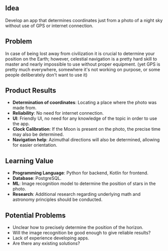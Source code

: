 ## Idea
Develop an app that determines coordinates just from a photo of a night sky without use of GPS or internet connection.

## Problem
In case of being lost away from civilization it is crucial to determine your position on the Earth; however, celestial navigation is a pretty hard skill to master and nearly impossible to use without proper equipment.
(yet GPS is pretty much everywhere, somewhere it's not working on purpose, or some people deliberately don't want to use it)

## Product Results
- **Determination of coordinates**: Locating a place where the photo was made from.
- **Reliability**: No need for internet connection.
- **UI**: Friendly UI, no need for any knowledge of the topic in order to use the app.
- **Clock Calibration**: If the Moon is present on the photo, the precise time may also be determined.
- **Navigation help**: Azimuthal directions will also be determined, allowing for easier orientation.

## Learning Value
- **Programming Language**: Python for backend, Kotlin for frontend.
- **Database**: PostgreSQL.
- **ML**: Image recognition model to determine the position of stars in the photo.
- **Research**: Additional research regarding underlying math and astronomy principles should be conducted.

## Potential Problems
- Unclear how to precisely determine the position of the horizon.
- Will the image recognition be good enough to give reliable results?
- Lack of experience developing apps.
- Are there any existing solutions?
